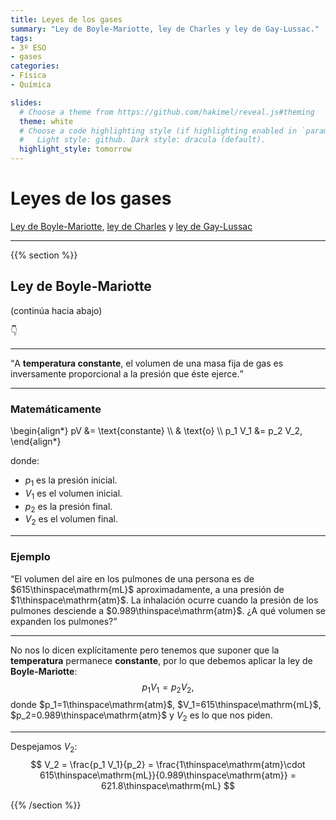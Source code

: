 ```yaml
---
title: Leyes de los gases
summary: "Ley de Boyle-Mariotte, ley de Charles y ley de Gay-Lussac."
tags:
- 3º ESO
- gases
categories:
- Física
- Química

slides:
  # Choose a theme from https://github.com/hakimel/reveal.js#theming
  theme: white
  # Choose a code highlighting style (if highlighting enabled in `params.toml`)
  #   Light style: github. Dark style: dracula (default).
  highlight_style: tomorrow
---
```


# Leyes de los gases

[Ley de Boyle-Mariotte](#/1), [ley de Charles](#/2) y [ley de Gay-Lussac](#/3)

---

{{% section %}}

## Ley de Boyle-Mariotte

(continúa hacia abajo)

👇

---

<q>A **temperatura constante**, el volumen de una masa fija de gas es inversamente proporcional a la presión que éste ejerce.</q>
  
---

### Matemáticamente

\begin{align*}
	pV &= \text{constante} \\\\
	& \text{o} \\\\
	p_1 V_1 &= p_2 V_2,
\end{align*}

donde:

- $p_1$ es la presión inicial.
- $V_1$ es el volumen inicial.
- $p_2$ es la presión final.
- $V_2$ es el volumen final.

---

### Ejemplo

<q>El volumen del aire en los pulmones de una persona es de $615\thinspace\mathrm{mL}$ aproximadamente, a una presión de $1\thinspace\mathrm{atm}$. La inhalación ocurre cuando la presión de los pulmones desciende a $0.989\thinspace\mathrm{atm}$. ¿A qué volumen se expanden los pulmones?</q>

---

No nos lo dicen explícitamente pero tenemos que suponer que la **temperatura** permanece **constante**, por lo que debemos aplicar la ley de **Boyle-Mariotte**:		
$$
p_1 V_1 = p_2 V_2,
$$
donde $p_1=1\thinspace\mathrm{atm}$, $V_1=615\thinspace\mathrm{mL}$, $p_2=0.989\thinspace\mathrm{atm}$ y $V_2$ es lo que nos piden.

---

Despejamos $V_2$:
$$
V_2 = \frac{p_1 V_1}{p_2} = \frac{1\thinspace\mathrm{atm}\cdot 615\thinspace\mathrm{mL}}{0.989\thinspace\mathrm{atm}} = 621.8\thinspace\mathrm{mL}
$$

{{% /section %}}